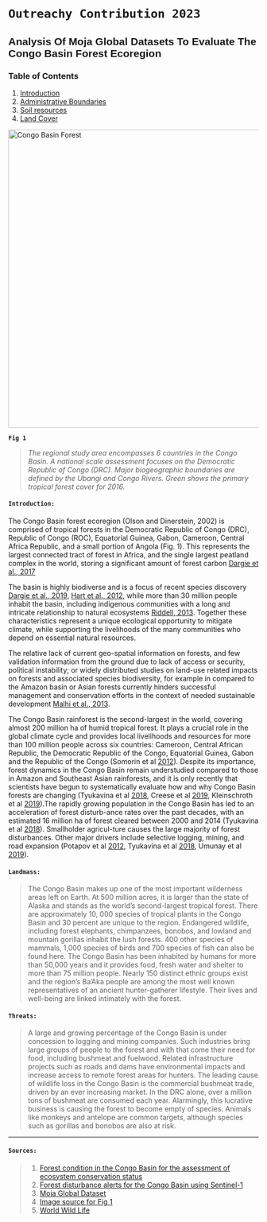 # `Outreachy Contribution 2023`

## <span style="font-family: Arial, sans-serif; font-size">Analysis Of Moja Global Datasets To Evaluate The Congo Basin Forest Ecoregion</span>


### Table of Contents
1. [Introduction](#introduction)
2. [Administrative Boundaries](#administrative-boundaries)
3. [Soil resources](#soil-resources)
4. [Land Cover](#land-cover)

<img src="https://ars.els-cdn.com/content/image/1-s2.0-S1470160X20312085-gr1_lrg.jpg" alt="Congo Basin Forest" width="800" height="600">

**`Fig 1`**
> *The regional study area encompasses 6 countries in the Congo Basin. A national scale assessment focuses on the Democratic Republic of Congo (DRC). Major biogeographic boundaries are defined by the Ubangi and Congo Rivers. Green shows the primary tropical forest cover for 2016.*


#### **`Introduction:`**

The Congo Basin forest ecoregion (Olson and Dinerstein, 2002) is comprised of tropical forests in the Democratic Republic of Congo (DRC), Republic of Congo (ROC), Equatorial Guinea, Gabon, Cameroon, Central Africa Republic, and a small portion of Angola (Fig. 1). This represents the largest connected tract of forest in Africa, and the single largest peatland complex in the world, storing a significant amount of forest carbon [Dargie et al., 2017](https://www.sciencedirect.com/science/article/pii/S1470160X20312085#b0075)

The basin is highly biodiverse and is a focus of recent species discovery [Dargie et al., 2019](https://www.sciencedirect.com/science/article/pii/S1470160X20312085#b0065), [Hart et al., 2012](https://www.sciencedirect.com/science/article/pii/S1470160X20312085#b0135), while more than 30 million people inhabit the basin, including indigenous communities with a long and intricate relationship to natural ecosystems [Riddell, 2013](https://www.sciencedirect.com/science/article/pii/S1470160X20312085#b0300). Together these characteristics represent a unique ecological opportunity to mitigate climate, while supporting the livelihoods of the many communities who depend on essential natural resources. 

The relative lack of current geo-spatial information on forests, and few validation information from the ground due to lack of access or security, political instability; or widely distributed studies on land-use related impacts on forests and associated species biodiversity, for example in compared to the Amazon basin or Asian forests currently hinders successful management and conservation efforts in the context of needed sustainable development [Malhi et al., 2013](https://www.sciencedirect.com/science/article/pii/S1470160X20312085#b0195).

The Congo Basin rainforest is the second-largest in the world, covering almost 200 million ha of humid tropical forest. It plays a crucial role in the global climate cycle and provides local livelihoods and resources for more than 100 million people across six countries: Cameroon, Central African Republic, the Democratic Republic of the Congo, Equatorial Guinea, Gabon and the Republic of the Congo (Somorin et al [2012](https://www.researchgate.net/?_tp=eyJjb250ZXh0Ijp7InBhZ2UiOiJwdWJsaWNhdGlvbiIsInByZXZpb3VzUGFnZSI6Il9kaXJlY3QifX0#)). Despite its importance, forest dynamics in the Congo Basin remain understudied compared to those in Amazon and Southeast Asian rainforests, and it is only recently that scientists have begun to systematically evaluate how and why Congo Basin forests are changing (Tyukavina et al [2018](https://www.researchgate.net/?_tp=eyJjb250ZXh0Ijp7InBhZ2UiOiJwdWJsaWNhdGlvbiIsInByZXZpb3VzUGFnZSI6Il9kaXJlY3QifX0#), Creese et al [2019](https://www.researchgate.net/?_tp=eyJjb250ZXh0Ijp7InBhZ2UiOiJwdWJsaWNhdGlvbiIsInByZXZpb3VzUGFnZSI6Il9kaXJlY3QifX0#), Kleinschroth et al [2019](https://www.researchgate.net/?_tp=eyJjb250ZXh0Ijp7InBhZ2UiOiJwdWJsaWNhdGlvbiIsInByZXZpb3VzUGFnZSI6Il9kaXJlY3QifX0#)).The rapidly growing population in the Congo Basin has led to an acceleration of forest disturb-ance rates over the past decades, with an estimated 16 million ha of forest cleared between 2000 and 2014 (Tyukavina et al [2018](https://www.researchgate.net/?_tp=eyJjb250ZXh0Ijp7InBhZ2UiOiJwdWJsaWNhdGlvbiIsInByZXZpb3VzUGFnZSI6Il9kaXJlY3QifX0#)). Smallholder agricul-ture causes the large majority of forest disturbances. Other major drivers include selective logging, mining, and road expansion (Potapov et al [2012](https://www.researchgate.net/?_tp=eyJjb250ZXh0Ijp7InBhZ2UiOiJwdWJsaWNhdGlvbiIsInByZXZpb3VzUGFnZSI6Il9kaXJlY3QifX0#), Tyukavina et al [2018](https://www.researchgate.net/?_tp=eyJjb250ZXh0Ijp7InBhZ2UiOiJwdWJsaWNhdGlvbiIsInByZXZpb3VzUGFnZSI6Il9kaXJlY3QifX0#), Umunay et al [2019](https://www.researchgate.net/?_tp=eyJjb250ZXh0Ijp7InBhZ2UiOiJwdWJsaWNhdGlvbiIsInByZXZpb3VzUGFnZSI6Il9kaXJlY3QifX0#)).

#### **`Landmass:`**

>The Congo Basin makes up one of the most important wilderness areas left on Earth. At 500 million acres, it is larger than the state of Alaska and stands as the world’s second-largest tropical forest. There are approximately 10, 000 species of tropical plants in the Congo Basin and 30 percent are unique to the region. Endangered wildlife, including forest elephants, chimpanzees, bonobos, and lowland and mountain gorillas inhabit the lush forests. 400 other species of mammals, 1,000 species of birds and 700 species of fish can also be found here.
The Congo Basin has been inhabited by humans for more than 50,000 years and it provides food, fresh water and shelter to more than 75 million people. Nearly 150 distinct ethnic groups exist and the region’s Ba’Aka people are among the most well known representatives of an ancient hunter-gatherer lifestyle. Their lives and well-being are linked intimately with the forest.

#### **`Threats:`**

>A large and growing percentage of the Congo Basin is under concession to logging and mining companies. Such industries bring large groups of people to the forest and with that come their need for food, including bushmeat and fuelwood. Related infrastructure projects such as roads and dams have environmental impacts and increase access to remote forest areas for hunters.
The leading cause of wildlife loss in the Congo Basin is the commercial bushmeat trade, driven by an ever increasing market. In the DRC alone, over a million tons of bushmeat are consumed each year. Alarmingly, this lucrative business is causing the forest to become empty of species. Animals like monkeys and antelope are common targets, although species such as gorillas and bonobos are also at risk.

---

#### **`Sources:`**

> 1. [Forest condition in the Congo Basin for the assessment of ecosystem conservation status](https://www.sciencedirect.com/science/article/pii/S1470160X20312085#b0425) 
> 2. [Forest disturbance alerts for the Congo Basin using Sentinel-1](https://www.researchgate.net/publication/348592075_Forest_disturbance_alerts_for_the_Congo_Basin_using_Sentinel-1?_sg=4q6CH8sq1RHonFVzQUouvQcX2P1tvS-Dm6W2FrxhmPMxP-D7j9uMZPRYaRm-YfTqqKvr2SVyJ0IchMU&_tp=eyJjb250ZXh0Ijp7ImZpcnN0UGFnZSI6Il9kaXJlY3QiLCJwYWdlIjoiX2RpcmVjdCJ9fQ)
> 3. [Moja Global Dataset](https://drive.google.com/drive/folders/1PZCVksHsuNyPzB9QTyraBSs1C7_c7W56?usp=drive_link)
> 4. [Image source for Fig 1](https://ars.els-cdn.com/content/image/1-s2.0-S1470160X20312085-gr1.jpg)
> 5. [World Wild Life](https://www.worldwildlife.org/places/congo-basin#:~:text=Adopt%20a%20Gorilla-,Facts,world's%20second%2Dlargest%20tropical%20forest.)
